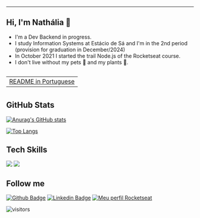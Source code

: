 ---------
## Hi, I'm Nathália 🦊 

- I'm a Dev Backend in progress.
- I study Information Systems at Estácio de Sá and I'm in the 2nd period (provision for graduation in December/2024)
- In October 2021 I started the trail Node.js of the Rocketseat course.
- I don't live without my pets 🐾 and my plants 🌱.

<table align="left">
 <tr><td><a href="README-pt-br.md">README in Portuguese</a></td></tr>
</table>

<br />
<br />
<br />


GitHub Stats
---
[![Anurag's GitHub stats](https://github-readme-stats.vercel.app/api?username=nathaliafbarros&show_icons=true&theme=radical)](https://github.com/nathaliafbarros/github-readme-stats)

[![Top Langs](https://github-readme-stats.vercel.app/api/top-langs/?username=nathaliafbarros&layout=compact)](https://github.com/nathaliafbarros/github-readme-stats)




Tech Skills
---
<img src="https://img.shields.io/badge/JavaScript-F7DF1E?style=flat&logo=javascript&logoColor=black"/>
<img src="https://img.shields.io/badge/NodeJS-F7DF1E?style=flat&logo=javascript&logoColor=black"/>


Follow me 
---
[![Github Badge](https://img.shields.io/badge/-Github-000?style=flat-square&logo=Github&logoColor=white&link=https://github.com/nathaliafbarros)](https://github.com/nathaliafbarros)
[![Linkedin Badge](https://img.shields.io/badge/-nathaliafbarros-blue?style=flat-square&logo=Linkedin&logoColor=white&link=https://www.linkedin.com/in/nathaliafbarros/)](https://www.linkedin.com/in/nathaliafbarros/)
[![Meu perfil Rocketseat](https://img.shields.io/badge/-profile%20Rocketseat-blueviolet)](https://app.rocketseat.com.br/me/nathaliafbarros)



![visitors](https://visitor-badge.laobi.icu/badge?page_id=nathaliafbarros.visitor-badge)
